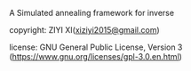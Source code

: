 A Simulated annealing framework for inverse

copyright:
    ZIYI XI(xiziyi2015@gmail.com)

license:
    GNU General Public License, Version 3
    (https://www.gnu.org/licenses/gpl-3.0.en.html)
